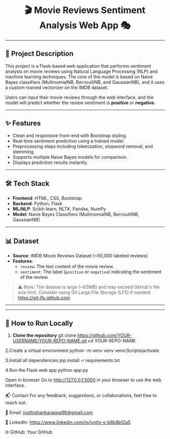 <!-- PROJECT TITLE -->
<h1 align="center">🎬 Movie Reviews Sentiment Analysis Web App 🎭</h1>

---

<!-- PROJECT DESCRIPTION -->
## 📌 Project Description
This project is a Flask-based web application that performs sentiment analysis on movie reviews using Natural Language Processing (NLP) and machine learning techniques. The core of the model is based on Naive Bayes classifiers (MultinomialNB, BernoulliNB, and GaussianNB), and it uses a custom-trained vectorizer on the IMDB dataset. 

Users can input their movie reviews through the web interface, and the model will predict whether the review sentiment is **positive** or **negative**.

---

<!-- FEATURES -->
## ✨ Features
- Clean and responsive front-end with Bootstrap styling.
- Real-time sentiment prediction using a trained model.
- Preprocessing steps including tokenization, stopword removal, and stemming.
- Supports multiple Naive Bayes models for comparison.
- Displays prediction results instantly.

---

<!-- TECH STACK -->
## 🛠️ Tech Stack
- **Frontend**: HTML, CSS, Bootstrap
- **Backend**: Python, Flask
- **ML/NLP**: Scikit-learn, NLTK, Pandas, NumPy
- **Model**: Naive Bayes Classifiers (MultinomialNB, BernoulliNB, GaussianNB)

---

<!-- DATASET -->
## 📊 Dataset
- **Source**: IMDB Movie Reviews Dataset (~50,000 labeled reviews)
- **Features**:
  - `review`: The text content of the movie review.
  - `sentiment`: The label (`positive` or `negative`) indicating the sentiment of the review.

> ⚠️ Note: The dataset is large (~63MB) and may exceed GitHub's file size limit. Consider using Git Large File Storage (LFS) if needed: https://git-lfs.github.com

---
---

<!-- INSTALLATION AND RUNNING -->
## 🚀 How to Run Locally

1. **Clone the repository**
   git clone https://github.com/YOUR-USERNAME/YOUR-REPO-NAME.git
   cd YOUR-REPO-NAME

2.Create a virtual environment
  python -m venv venv
  venv\Scripts\activate 
  
3.Install all dependencies
  pip install -r requirements.txt
  
4.Run the Flask web app
  python app.py
  
  Open in browser
  Go to http://127.0.0.1:5000 in your browser to use the web interface.

<!-- CONTACT -->
📬 Contact
For any feedback, suggestions, or collaborations, feel free to reach out:

📧 Email: jyothishankarappa96@gmail.com

💼 LinkedIn: https://www.linkedin.com/in/jyothi-s-b6b8b12a5

🌐 GitHub: Your GitHub
